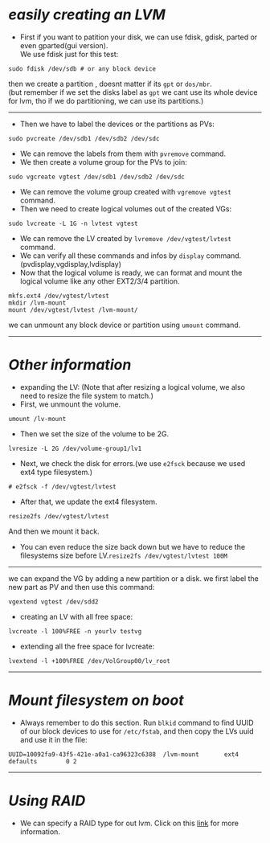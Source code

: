# *easily creating an LVM*
* First if you want to patition your disk, we can use fdisk, gdisk, parted or even gparted(gui version).  
We use fdisk just for this test:
```
sudo fdisk /dev/sdb # or any block device
```
then we create a partition , doesnt matter if its `gpt` or `dos/mbr`.  
(but remember if we set the disks label as `gpt` we cant use its whole device for lvm, tho if we do partitioning, we can use its partitions.)

---
* Then we have to label the devices or the partitions as PVs:
```
sudo pvcreate /dev/sdb1 /dev/sdb2 /dev/sdc
```
* We can remove the labels from them with `pvremove` command.
* We then create a volume group for the PVs to join:
```
sudo vgcreate vgtest /dev/sdb1 /dev/sdb2 /dev/sdc
```
* We can remove the volume group created with `vgremove vgtest` command.
* Then we need to create logical volumes out of the created VGs:
```
sudo lvcreate -L 1G -n lvtest vgtest
```
* We can remove the LV created by `lvremove /dev/vgtest/lvtest` command.
* We can verify all these commands and infos by `display` command.(pvdisplay,vgdisplay,lvdisplay)
* Now that the logical volume is ready, we can format and mount the logical volume like any other EXT2/3/4 partition.
```
mkfs.ext4 /dev/vgtest/lvtest
mkdir /lvm-mount
mount /dev/vgtest/lvtest /lvm-mount/
```
we can unmount any block device or partition using `umount` command.

---
# *Other information*
* expanding the LV:
(Note that after resizing a logical volume, we also need to resize the file system to match.)
* First, we unmount the volume.
```
umount /lv-mount
```
* Then we set the size of the volume to be 2G.
```
lvresize -L 2G /dev/volume-group1/lv1
```
* Next, we check the disk for errors.(we use `e2fsck` because we used ext4 type filesystem.)
```
# e2fsck -f /dev/vgtest/lvtest
```
* After that, we update the ext4 filesystem.
```
resize2fs /dev/vgtest/lvtest
```
And then we mount it back.
* You can even reduce the size back down but we have to reduce the filesystems size before LV.`resize2fs /dev/vgtest/lvtest 100M`
---
we can expand the VG by adding a new partition or a disk. we first label the new part as PV and then use this command:
```
vgextend vgtest /dev/sdd2
```
* creating an LV with all free space:
```
lvcreate -l 100%FREE -n yourlv testvg
```
* extending all the free space for lvcreate:  
```
lvextend -l +100%FREE /dev/VolGroup00/lv_root
```
---
# *Mount filesystem on boot*
* Always remember to do this section.
Run `blkid` command to find UUID of our block devices to use for `/etc/fstab`, and then copy the LVs uuid and use it in the file:
```
UUID=10092fa9-43f5-421e-a0a1-ca96323c6388  /lvm-mount       ext4        defaults        0 2
```
---
# *Using RAID*
* We can specify a RAID type for out lvm.
Click on this [link](https://access.redhat.com/documentation/en-us/red_hat_enterprise_linux/8/html/configuring_and_managing_logical_volumes/assembly_configure-mange-raid-configuring-and-managing-logical-volumes#ref_creating-raid-volume-configure-manage-raid) for more information.
